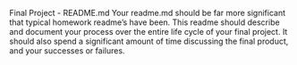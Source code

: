 Final Project - README.md
Your readme.md should be far more significant that typical homework readme’s have been. This readme should describe and document your process over the entire life cycle of your final project. It should also spend a significant amount of time discussing the final product, and your successes or failures.
